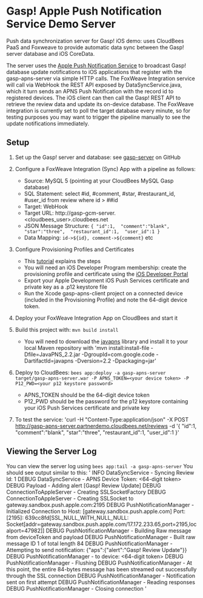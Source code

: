 Gasp! Apple Push Notification Service Demo Server
==================================================

Push data synchronization server for Gasp! iOS demo: uses CloudBees PaaS and Foxweave to provide automatic data sync between the Gasp! server database and iOS CoreData.

The server uses the [Apple Push Notification Service](http://developer.apple.com/library/mac/documentation/NetworkingInternet/Conceptual/RemoteNotificationsPG/Chapters/ApplePushService.html#//apple_ref/doc/uid/TP40008194-CH100-SW9) to broadcast Gasp! database update notifications to iOS applications that register with the gasp-apns-server via simple HTTP calls. The FoxWeave Integration service will call via WebHook the REST API exposed by DataSyncService.java, which it turn sends an APNS Push Notification with the record id to registered devices.  The iOS client can then call the Gasp! REST API to retrieve the review data and update its on-device database. The FoxWeave integration is currently set to poll the target database every minute, so for testing purposes you may want to trigger the pipeline manually to see the update notifications immediately.

Setup
-----

1. Set up the Gasp! server and database: see [gasp-server](https://github.com/cloudbees/gasp-server) on GitHub

2. Configure a FoxWeave Integration (Sync) App with a pipeline as follows:
   - Source: MySQL 5 (pointing at your CloudBees MySQL Gasp database)
   - SQL Statement: select #id, #comment, #star, #restaurant_id, #user_id from review where id > ##id
   - Target: WebHook
   - Target URL: http://gasp-gcm-server.<cloudbees_user>.cloudbees.net
   - JSON Message Structure:
`{
    "id":1, 
    "comment":"blank", 
    "star":"three", 
    "restaurant_id":1, 
    "user_id":1
}`
   - Data Mapping: `id->${id}, comment->${comment}` etc

3. Configure Provisioning Profiles and Certificates
   - This [tutorial](http://www.raywenderlich.com/32960/apple-push-notification-services-in-ios-6-tutorial-part-1) explains the steps
   - You will need an iOS Developer Program membership: create the provisioning profile and certificate using the [iOS Developer Portal](https://developer.apple.com/devcenter/ios/index.action)
   - Export your Apple Development iOS Push Services certificate and private key as a .p12 keystore file
   - Run the Xcode gasp-apns-client project on a connected device (included in the Provisioning Profile) and note the 64-digit device token.

4. Deploy your FoxWeave Integration App on CloudBees and start it

5. Build this project with: `mvn build install`
   - You will need to download the [javapns](https://code.google.com/p/javapns/) library and install it to your local Maven repository with 'mvn install:install-file -Dfile=JavaPNS_2.2.jar -DgroupId=com.google.code -DartifactId=javapns -Dversion=2.2 -Dpackaging=jar'

6. Deploy to CloudBees: `bees app:deploy -a gasp-apns-server target/gasp-apns-server.war -P APNS_TOKEN=<your device token> -P P12_PWD=<your p12 keystore password>`
   - APNS_TOKEN should be the 64-digit device token
   - P12_PWD should be the password for the p12 keystore containing your iOS Push Services certificate and private key

7. To test the service: 'curl -H "Content-Type:application/json" -X POST http://gasp-apns-server.partnerdemo.cloudbees.net/reviews -d '{ "id":1, "comment":"blank", "star":"three", "restaurant_id":1, "user_id":1 }'


Viewing the Server Log
----------------------

You can view the server log using `bees app:tail -a gasp-apns-server` You should see output similar to this:
'
INFO  DataSyncService - Syncing Review Id: 1
DEBUG DataSyncService - APNS Device Token: <64-digit token>
DEBUG Payload - Adding alert [Gasp! Review Update]
DEBUG ConnectionToAppleServer - Creating SSLSocketFactory
DEBUG ConnectionToAppleServer - Creating SSLSocket to gateway.sandbox.push.apple.com:2195
DEBUG PushNotificationManager - Initialized Connection to Host: [gateway.sandbox.push.apple.com] Port: [2195]: 639cc8fd[SSL_NULL_WITH_NULL_NULL: Socket[addr=gateway.sandbox.push.apple.com/17.172.233.65,port=2195,localport=47982]]
DEBUG PushNotificationManager - Building Raw message from deviceToken and payload
DEBUG PushNotificationManager - Built raw message ID 1 of total length 84
DEBUG PushNotificationManager - Attempting to send notification: {"aps":{"alert":"Gasp! Review Update"}}
DEBUG PushNotificationManager -   to device: <64-digit token>
DEBUG PushNotificationManager - Flushing
DEBUG PushNotificationManager - At this point, the entire 84-bytes message has been streamed out successfully through the SSL connection
DEBUG PushNotificationManager - Notification sent on first attempt
DEBUG PushNotificationManager - Reading responses
DEBUG PushNotificationManager - Closing connection
'


